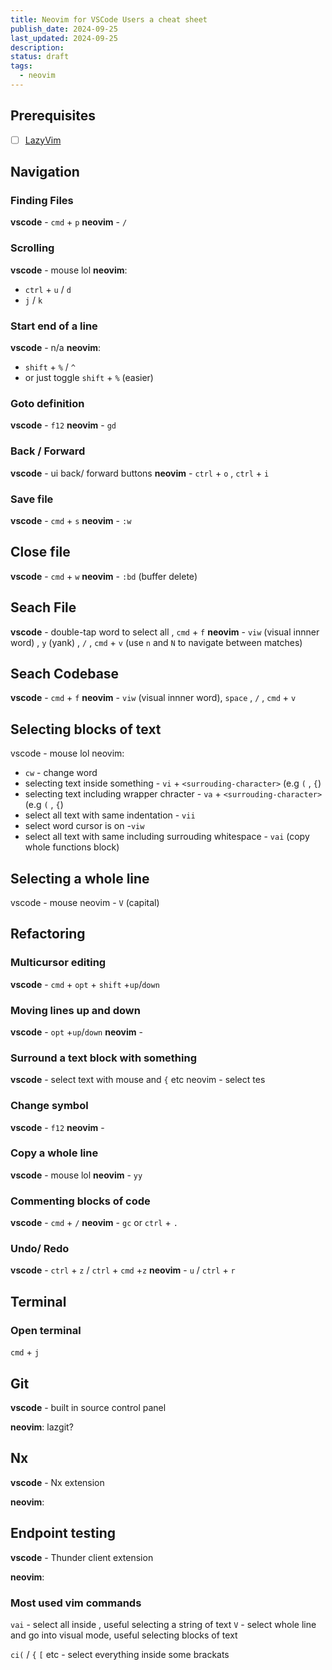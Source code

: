 ```yaml
---
title: Neovim for VSCode Users a cheat sheet
publish_date: 2024-09-25
last_updated: 2024-09-25
description: 
status: draft
tags:
  - neovim
---
```

## Prerequisites
- [ ] [LazyVim](https://www.lazyvim.org)

## Navigation 

### Finding Files
**vscode** - `cmd` + `p`
**neovim** - `/`

### Scrolling
**vscode** - mouse lol
**neovim**: 
  - `ctrl` + `u` / `d`
  - `j` / `k`

### Start end of a line
**vscode** - n/a
**neovim**: 
  - `shift` + `%` / `^`
  - or just toggle `shift` + `%` (easier)


### Goto definition
**vscode** - `f12`
**neovim** - `gd`

### Back / Forward 
**vscode** -  ui back/ forward buttons
**neovim** - `ctrl` + `o` , `ctrl` + `i` 

### Save file
**vscode** -  `cmd` + `s`
**neovim** - `:w`

## Close file
**vscode** -  `cmd` + `w`
**neovim** - `:bd` (buffer delete)

## Seach File
**vscode** -   double-tap word to select all ,   `cmd` + `f`
**neovim** -  `viw` (visual innner word) , `y` (yank) , `/` , `cmd` + `v`   (use `n` and `N` to navigate between matches)


## Seach Codebase
**vscode** -  `cmd` + `f`
**neovim** -  `viw` (visual innner word),  `space` , `/` , `cmd` + `v`


## Selecting blocks of text
vscode - mouse lol
neovim: 
- `cw` - change word
 - selecting text inside something  - `vi` + `<surrouding-character>` (e.g `(` , `{`)
 - selecting text including wrapper chracter - `va` + `<surrouding-character>` (e.g `(` , `{`)
 - select all text with same indentation - `vii`
 - select word cursor is on  -`viw` 
 - select all text with same including surrouding whitespace - `vai` (copy whole functions block)
  
## Selecting  a whole line
vscode - mouse
neovim - `V` (capital)

  
## Refactoring

### Multicursor editing 

**vscode** - `cmd` + `opt` + `shift` +`up`/`down`

### Moving lines up and down

**vscode** - `opt` +`up`/`down`
**neovim** - 

### Surround a  text block with something
**vscode** - select text with mouse and `{` etc
neovim - select tes


### Change symbol

**vscode** - `f12`
**neovim** - 

### Copy a whole line

**vscode** - mouse lol
**neovim** - `yy`

### Commenting blocks of code

**vscode** - `cmd` + `/`
**neovim** - `gc` or `ctrl` + `.`

### Undo/ Redo

**vscode** - `ctrl` + `z` / `ctrl` + `cmd` +`z`
**neovim** - `u`  / `ctrl` + `r`

## Terminal

### Open terminal
`cmd` + `j`



## Git

**vscode** - built in source control panel

**neovim**: lazgit?

## Nx

**vscode** - Nx extension

**neovim**: 
## Endpoint testing

**vscode** - Thunder client extension

**neovim**: 



### Most used vim commands

`vai` - select all inside , useful selecting a string of text
`V`  - select whole line and go into visual mode, useful selecting blocks of text

`ci(` / `{` `[`  etc - select everything inside some brackats

